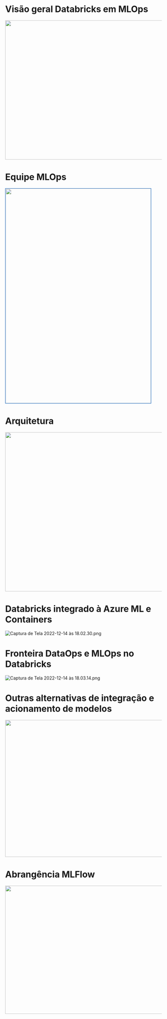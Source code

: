 # Visão geral Databricks em MLOps

<B style="font-weight:normal"  id="docs-internal-guid-b8b7bc56-7fff-b08a-2906-7d021a9081de"><IMG  width="888px;"  height="446px;"  src="https://lh5.googleusercontent.com/tkmo0_AowBKUtBE_R7uwCY82vXVYBtDBDQIhaQnmNKQz221kznqnTRZ82CLeDGw7p2LdKDmDPkEIvFUwtKXhPiAcVFraooeUE8dJZ3KQ50-tWsxv4j2U64zqCrRkXd7OaA0llf9A-EghJ7r7Dpft7Ly3RAiMa-WXFr2FYzvzg1HlkbPPxyBfNoj30Q9slYhS=nw"/></B>


# Equipe MLOps

<B style="font-weight:normal"  id="docs-internal-guid-8607bc74-7fff-1ae1-bbd7-aa25a1acbadf"><IMG  width="468px;"  height="688px;"  src="https://lh3.googleusercontent.com/2l1ETAu1vWNZDgo2i7zw6CPGE61bOJgiUmBtU864tTx-39GD1op6B8_93sw1MGQgkbxPIL6sOzfxMv6H3NLxIgHAmrRS4MhchZnaLoyD2NhLE8PxUEVK8GjtIlyuMYpbvgJ5hJ_S39FPeEyMyHTwFzCPmjqVmdvGbxSmYLTE4kGrNcuDqmqbj0sgIRTY4eVPOvY=nw" style="border: 1px solid #2074D1"/></B>

# Arquitetura 

<B style="font-weight:normal"  id="docs-internal-guid-de314e63-7fff-d6f1-8f15-cbbe0d1d5a91"><IMG  width="780px;"  height="510px;"  src="https://lh3.googleusercontent.com/xazQpYnao8M8a7o2cd01J1QUSC84v4IaI771ygIbDZVkb07clYgNRU3-hh1E6f23c1JNBrMtLjAhAm1QnhTVD1gi35KjLYNZEalP6jo6JsiqVYpqYJb62ytNNpuCTiyz0oaTxEorVIIgRSoSTe2abvSL3HjvU9SDNpaKjRDgb9bsdKr7IgpnYdVbYtFWIas5hPw=nw"/></B>

# Databricks integrado à Azure ML e Containers

![Captura de Tela 2022-12-14 às 18.02.30.png](/.attachments/Captura%20de%20Tela%202022-12-14%20às%2018.02.30-b8e8c285-3b70-4d46-ab9e-e61a68dc52ad.png)

# Fronteira DataOps e MLOps no Databricks

![Captura de Tela 2022-12-14 às 18.03.14.png](/.attachments/Captura%20de%20Tela%202022-12-14%20às%2018.03.14-aba97313-949f-4f28-b623-c7c0ede0f40e.png)

# Outras alternativas de integração e acionamento de modelos

<B style="font-weight:normal"  id="docs-internal-guid-b19e709e-7fff-a387-536a-84b365050326"><IMG  width="610px;"  height="439px;"  src="https://lh6.googleusercontent.com/gKXtCp5-Ce7GJxkSO0MStuKqvfmE_y6BxglmCh6nWbygqF19Zc3pG1vDVc25Em8GNAYiP27M0u1KWIJu5Iwf6os7gdEBmU8Ge65lJC3SZmub1Lq5gO17QX39a_KWu-HQpKGNaGbGTmy21dhnlYL63ghsO1YQGRPbueE4_XKBXbD3y_aKdh_6xBz-e-d4C-qKkPg=nw"/></B>

# Abrangência MLFlow

<B style="font-weight:normal"  id="docs-internal-guid-9a00f8a7-7fff-4945-d937-24bcbb1002b0"><IMG  width="823px;"  height="411px;"  src="https://lh3.googleusercontent.com/Q0VP9s3Rv6F8F8-Rr9l1xaDYzjc0qgDl_U2pjkxEJxGiAUu9KtIs-7Ls4X8LNTi-pBf6Pnl5n4Q3sjFLU93x2vluObn0fjbYJOMo38nBjkWOMCt-yd3fil9rj6SfustND90DNGzfoKLYYhCRUJAaP6sa7sV1FQ2BjjjQxBjNV7lvVj7wB9Qdd6rmUadumLzZLTI=nw"/></B>



